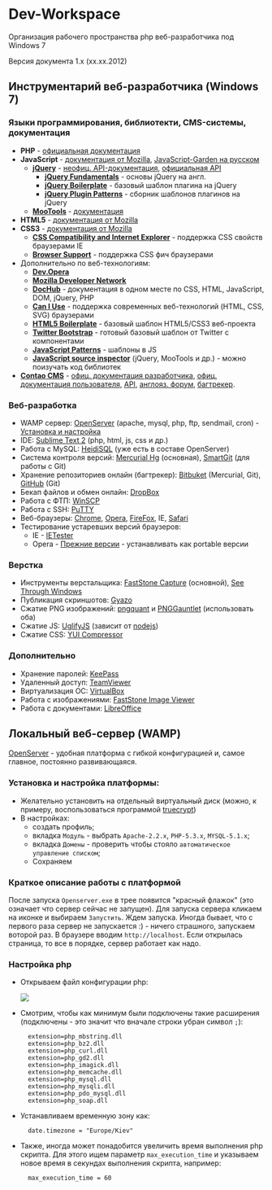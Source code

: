 Dev-Workspace
=============

Организация рабочего пространства php веб-разработчика под Windows 7

Версия документа 1.x (xx.xx.2012)

## Инструментарий веб-разработчика (Windows 7)

### Языки программирования, библиотекти, CMS-системы, документация
* **PHP** - [официальная документация](http://www.php.net/manual/ru/)
* **JavaScript** - [документация от Mozilla](https://developer.mozilla.org/en-US/docs/JavaScript), [JavaScript-Garden на русском](http://shamansir.github.com/JavaScript-Garden/)
	* **[jQuery](http://jquery.com/)** - [неофиц. API-документация](http://jqapi.com/), [официальная API](http://api.jquery.com/)
		* **[jQuery Fundamentals](http://jqfundamentals.com/)** - основы jQuery на англ.
		* **[jQuery Boilerplate](http://jqueryboilerplate.com/)** - базовый шаблон плагина на jQuery
		* **[jQuery Plugin Patterns](https://github.com/addyosmani/jquery-plugin-patterns)** - сборник шаблонов плагинов на jQuery
	* **[MooTools](http://mootools.net/)** - [документация](http://mootools.net/docs/core)
* **HTML5** - [документация от Mozilla](https://developer.mozilla.org/ru/docs/HTML/HTML5)
* **CSS3** - [документация от Mozilla](https://developer.mozilla.org/en-US/docs/CSS)
	* **[CSS Compatibility and Internet Explorer](http://msdn.microsoft.com/en-us/library/cc351024)** - поддержка CSS свойств браузерами IE
	* **[Browser Support](http://www.browsersupport.net/)** - поддержка CSS фич браузерами
* Дополнительно по веб-технологиям:
	* **[Dev.Opera](http://dev.opera.com/web)**
	* **[Mozilla Developer Network](https://developer.mozilla.org/)**
	* **[DocHub](http://dochub.io/)** - документация в одном месте по CSS, HTML, JavaScript, DOM, jQuery, PHP
	* **[Can I Use](http://caniuse.com/)** - поддержка современных веб-технологий (HTML, CSS, SVG) браузерами
	* **[HTML5 Boilerplate](http://html5boilerplate.com/)** - базовый шаблон HTML5/CSS3 веб-проекта
	* **[Twitter Bootstrap](http://twitter.github.com/bootstrap/)** - готовый базовый шаблон от Twitter с компонентами
	* **[JavaScript Patterns](http://shichuan.github.com/javascript-patterns/)** - шаблоны в JS
	* **[JavaScript source inspector](http://jsapi.info/)** (jQuery, MooTools и др.) - можно поизучать код библиотек
* **[Contao CMS](https://contao.org/)** - [офиц. документация разработчика](https://contao.org/en/developers-guide.html), [офиц. документация пользователя](https://contao.org/en/users-guide.html), [API](http://api.contao.org/), [англояз. форум](https://community.contao.org/), [багтрекер](https://github.com/contao/core/issues).

### Веб-разработка
* WAMP сервер: [OpenServer](http://open-server.ru/) (apache, mysql, php, ftp, sendmail, cron) - [Установка и настройка](#Локальный-веб-сервер-wamp)
* IDE: [Sublime Text 2](http://www.sublimetext.com/) (php, html, js, css и др.)
* Работа с MySQL: [HeidiSQL](http://www.heidisql.com/) (уже есть в составе OpenServer)
* Система контроля версий: [Mercurial Hg](http://mercurial.selenic.com/) (основная), [SmartGit](http://www.syntevo.com/smartgit/index.html) (для работы с Git)
* Хранение репозиториев онлайн (багтрекер): [Bitbuket](https://bitbucket.org/) (Mercurial, Git), [GitHub](https://github.com/) (Git)
* Бекап файлов и обмен онлайн: [DropBox](https://www.dropbox.com/)
* Работа с ФТП: [WinSCP](http://winscp.net/)
* Работа с SSH: [PuTTY](http://www.chiark.greenend.org.uk/~sgtatham/putty/download.html)
* Веб-браузеры: [Chrome](http://www.google.com/intl/ru/chrome/browser/), [Opera](http://opera.com/), [FireFox](http://www.mozilla.org/ru/firefox/), IE, [Safari](http://support.apple.com/kb/DL1531)
* Тестирование устаревших версий браузеров: 
	* IE - [IETester](http://www.my-debugbar.com/wiki/IETester/HomePage)
	* Opera - [Прежние версии](http://www.opera.com/browser/download/?os=windows&list=all) - устанавливать как portable версии

### Верстка
* Инструменты верстальщика: [FastStone Capture](http://www.faststone.org/FSCaptureDetail.htm) (основной), [See Through Windows](http://www.mobzystems.com/tools/seethroughwindows/)
* Публикация скриншотов: [Gyazo](http://gyazo.com/)
* Сжатие PNG изображений: [pngquant](http://pngquant.org/) и [PNGGauntlet](http://pnggauntlet.com/) (использовать оба)
* Сжатие JS: [UglifyJS](https://github.com/mishoo/UglifyJS) (зависит от [nodejs](http://nodejs.org/))
* Сжатие CSS: [YUI Compressor](https://github.com/yui/yuicompressor/downloads)

### Дополнительно
* Хранение паролей: [KeePass](http://keepass.info/)
* Удаленный доступ: [TeamViewer](http://www.teamviewer.com/)
* Виртуализация ОС: [VirtualBox](https://www.virtualbox.org/)
* Работа с изображениями: [FastStone Image Viewer](http://www.faststone.org/FSViewerDetail.htm)
* Работа с документами: [LibreOffice](http://ru.libreoffice.org/)

## Локальный веб-сервер (WAMP)

[OpenServer](http://open-server.ru/) - удобная платформа с гибкой конфигурацией и, самое главное, постоянно развивающаяся.

### Установка и настройка платформы:

* Желательно установить на отдельный виртуальный диск (можно, к примеру, воспользоваться программой [truecrypt](http://www.truecrypt.org/))
* В настройках:
	* создать профиль;
	* вкладка `Модуль` - выбрать `Apache-2.2.x`, `PHP-5.3.x`, `MYSQL-5.1.x`;
	* вкладка `Домены` - проверить чтобы стояло `автоматическое управление списком`;
	* Сохраняем

### Краткое описание работы с платформой

После запуска `Openserver.exe` в трее появится "красный флажок" (это означает что сервер сейчас не запущен). Для запуска сервера кликаем на иконке и выбираем `Запустить`. Ждем запуска. Иногда бывает, что с первого раза сервер не запускается :) - ничего страшного, запускаем воторой раз. В браузере вводим `http://localhost`. Если открылась страница, то все в порядке, сервер работает как надо.

### Настройка php

* Открываем файл конфигурации php:

	![](http://gyazo.com/4b7f182a1421860f1a989e5d3fc06e36.png?1354091588)

* Смотрим, чтобы как минимум были подключены такие расширения (подключены - это значит что вначале строки убран символ `;`):

		extension=php_mbstring.dll
		extension=php_bz2.dll
		extension=php_curl.dll
		extension=php_gd2.dll
		extension=php_imagick.dll
		extension=php_memcache.dll
		extension=php_mysql.dll
		extension=php_mysqli.dll
		extension=php_pdo_mysql.dll
		extension=php_soap.dll

* Устанавливаем временную зону как:

		date.timezone = "Europe/Kiev"

* Также, иногда может понадобится увеличить время выполнения php скрипта. Для этого ищем параметр `max_execution_time` и указываем новое время в секундах выполнения скрипта, например:

		max_execution_time = 60
